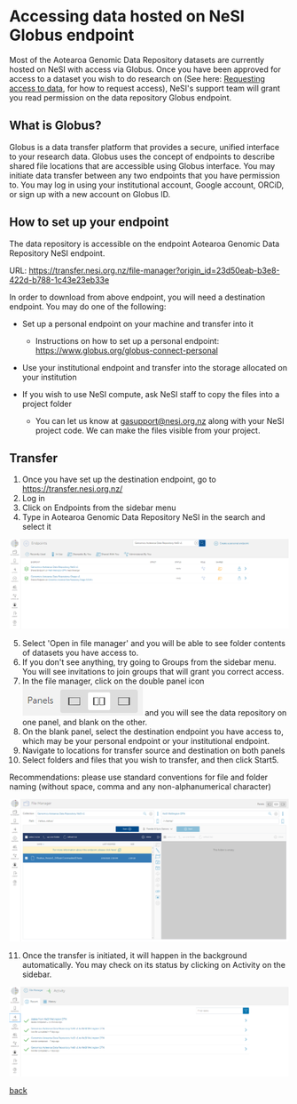 # Accessing data hosted on NeSI Globus endpoint

Most of the Aotearoa Genomic Data Repository datasets are currently hosted on NeSI with access via Globus. Once you have been approved for access to a dataset you wish to do research on (See here: [Requesting access to data](navigating.md), for how to request access), NeSI's support team will grant you read permission on the data repository Globus endpoint.

## What is Globus?

Globus is a data transfer platform that provides a secure, unified interface to your research data. Globus uses the concept of endpoints to describe shared file locations that are accessible using Globus interface. You may initiate data transfer between any two endpoints that you have permission to. You may log in using your institutional account, Google account, ORCiD, or sign up with a new account on Globus ID.

## How to set up your endpoint

The data repository is accessible on the endpoint Aotearoa Genomic Data Repository NeSI endpoint.

URL: https://transfer.nesi.org.nz/file-manager?origin_id=23d50eab-b3e8-422d-b788-1c43e23eb33e

In order to download from above endpoint, you will need a destination endpoint. You may do one of the following:

- Set up a personal endpoint on your machine and transfer into it

    - Instructions on how to set up a personal endpoint: https://www.globus.org/globus-connect-personal

- Use your institutional endpoint and transfer into the storage allocated on your institution

- If you wish to use NeSI compute, ask NeSI staff to copy the files into a project folder

    - You can let us know at gasupport@nesi.org.nz along with your NeSI project code. We can make the files visible from your project.

## Transfer

1. Once you have set up the destination endpoint, go to https://transfer.nesi.org.nz/
2. Log in
3. Click on Endpoints from the sidebar menu
4. Type in Aotearoa Genomic Data Repository NeSI in the search and select it

![Alt text](../assets/images/globus1.png)

5. Select 'Open in file manager' and you will be able to see folder contents of datasets you have access to.
6. If you don't see anything, try going to Groups from the sidebar menu. You will see invitations to join groups that will grant you correct access.
7. In the file manager, click on the double panel icon ![Alt text](../assets/images/globus15.png) and you will see the data repository on one panel, and blank on the other.
8. On the blank panel, select the destination endpoint you have access to, which may be your personal endpoint or your institutional endpoint.
9. Navigate to locations for transfer source and destination on both panels
10. Select folders and files that you wish to transfer, and then click Start5.

Recommendations: please use standard conventions for file and folder naming (without space, comma and any non-alphanumerical character)

![Alt text](../assets/images/globus2.png)

11. Once the transfer is initiated, it will happen in the background automatically. You may check on its status by clicking on Activity on the sidebar.

![Alt text](../assets/images/globus3.png)

[back](index.md)
